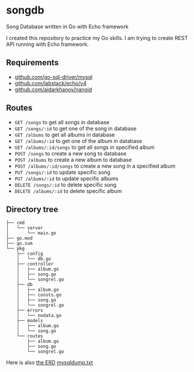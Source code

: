 # songdb
Song Database written in Go with Echo framework

I created this repository to practice my Go skills. 
I am trying to create REST API running with Echo framework.

## Requirements
* [github.com/go-sql-driver/mysql](https://pkg.go.dev/github.com/go-sql-driver/mysql)
* [github.com/labstack/echo/v4](https://echo.labstack.com/)
* [github.com/aidarkhanov/nanoid](https://github.com/aidarkhanov/nanoid)

## Routes
* `GET /songs` to get all songs in database
* `GET /songs/:id` to get one of the song in database
* `GET /albums` to get all albums in database
* `GET /albums/:id` to get one of the album in database
* `GET /albums/:id/songs` to get all songs in specified album
* `POST /songs` to create a new song to database
* `POST /albums` to create a new album to database
* `POST /albums/:id/songs` to create a new song in a specified album
* `PUT /songs/:id` to update specific song
* `PUT /albums/:id` to update specific albums
* `DELETE /songs/:id` to delete specific song
* `DELETE /albums/:id` to delete specific album

## Directory tree
```
├── cmd
│   └── server
│       └── main.go
├── go.mod
├── go.sum
└── pkg
    ├── config
    │   └── db.go
    ├── controller
    │   ├── album.go
    │   ├── song.go
    │   └── songrel.go
    ├── db
    │   ├── album.go
    │   ├── consts.go
    │   ├── song.go
    │   └── songrel.go
    ├── errors
    │   └── nodata.go
    ├── models
    │   ├── album.go
    │   └── song.go
    └── routes
        ├── album.go
        ├── song.go
        └── songrel.go
```

Here is also [the ERD](https://user-images.githubusercontent.com/73155095/236813865-0c89bce1-940a-4cd9-83c1-402849972b88.png)
[mysqldump.txt](https://github.com/dibalikpohon/songdb/files/11420669/mysqldump.txt)
